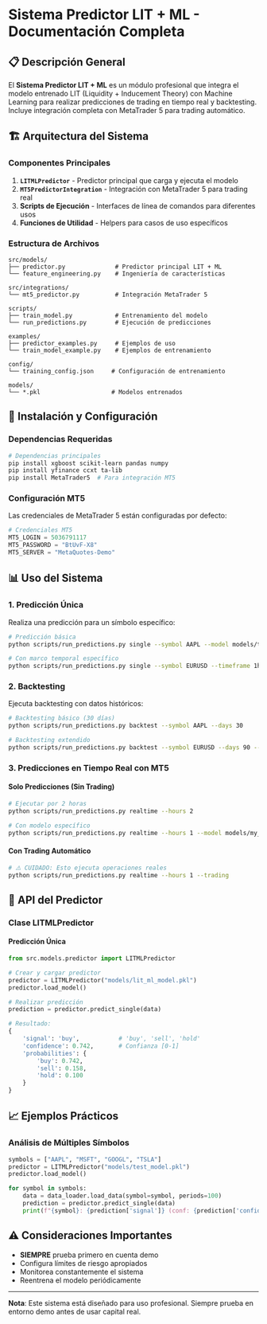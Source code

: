 # Sistema Predictor LIT + ML - Documentación Completa

## 📋 Descripción General

El **Sistema Predictor LIT + ML** es un módulo profesional que integra el modelo entrenado LIT (Liquidity + Inducement Theory) con Machine Learning para realizar predicciones de trading en tiempo real y backtesting. Incluye integración completa con MetaTrader 5 para trading automático.

## 🏗️ Arquitectura del Sistema

### Componentes Principales

1. **`LITMLPredictor`** - Predictor principal que carga y ejecuta el modelo
2. **`MT5PredictorIntegration`** - Integración con MetaTrader 5 para trading real
3. **Scripts de Ejecución** - Interfaces de línea de comandos para diferentes usos
4. **Funciones de Utilidad** - Helpers para casos de uso específicos

### Estructura de Archivos

```
src/models/
├── predictor.py              # Predictor principal LIT + ML
└── feature_engineering.py    # Ingeniería de características

src/integrations/
└── mt5_predictor.py          # Integración MetaTrader 5

scripts/
├── train_model.py            # Entrenamiento del modelo
└── run_predictions.py        # Ejecución de predicciones

examples/
├── predictor_examples.py     # Ejemplos de uso
└── train_model_example.py    # Ejemplos de entrenamiento

config/
└── training_config.json     # Configuración de entrenamiento

models/
└── *.pkl                    # Modelos entrenados
```

## 🚀 Instalación y Configuración

### Dependencias Requeridas

```bash
# Dependencias principales
pip install xgboost scikit-learn pandas numpy
pip install yfinance ccxt ta-lib
pip install MetaTrader5  # Para integración MT5
```

### Configuración MT5

Las credenciales de MetaTrader 5 están configuradas por defecto:

```python
# Credenciales MT5
MT5_LOGIN = 5036791117
MT5_PASSWORD = "BtUvF-X8"
MT5_SERVER = "MetaQuotes-Demo"
```

## 📊 Uso del Sistema

### 1. Predicción Única

Realiza una predicción para un símbolo específico:

```bash
# Predicción básica
python scripts/run_predictions.py single --symbol AAPL --model models/test_model.pkl

# Con marco temporal específico
python scripts/run_predictions.py single --symbol EURUSD --timeframe 1h
```

### 2. Backtesting

Ejecuta backtesting con datos históricos:

```bash
# Backtesting básico (30 días)
python scripts/run_predictions.py backtest --symbol AAPL --days 30

# Backtesting extendido
python scripts/run_predictions.py backtest --symbol EURUSD --days 90 --timeframe 1h
```

### 3. Predicciones en Tiempo Real con MT5

#### Solo Predicciones (Sin Trading)

```bash
# Ejecutar por 2 horas
python scripts/run_predictions.py realtime --hours 2

# Con modelo específico
python scripts/run_predictions.py realtime --hours 1 --model models/my_model.pkl
```

#### Con Trading Automático

```bash
# ⚠️ CUIDADO: Esto ejecuta operaciones reales
python scripts/run_predictions.py realtime --hours 1 --trading
```

## 🔧 API del Predictor

### Clase LITMLPredictor

#### Predicción Única

```python
from src.models.predictor import LITMLPredictor

# Crear y cargar predictor
predictor = LITMLPredictor("models/lit_ml_model.pkl")
predictor.load_model()

# Realizar predicción
prediction = predictor.predict_single(data)

# Resultado:
{
    'signal': 'buy',           # 'buy', 'sell', 'hold'
    'confidence': 0.742,       # Confianza [0-1]
    'probabilities': {
        'buy': 0.742,
        'sell': 0.158,
        'hold': 0.100
    }
}
```

## 📈 Ejemplos Prácticos

### Análisis de Múltiples Símbolos

```python
symbols = ["AAPL", "MSFT", "GOOGL", "TSLA"]
predictor = LITMLPredictor("models/test_model.pkl")
predictor.load_model()

for symbol in symbols:
    data = data_loader.load_data(symbol=symbol, periods=100)
    prediction = predictor.predict_single(data)
    print(f"{symbol}: {prediction['signal']} (conf: {prediction['confidence']:.3f})")
```

## ⚠️ Consideraciones Importantes

- **SIEMPRE** prueba primero en cuenta demo
- Configura límites de riesgo apropiados
- Monitorea constantemente el sistema
- Reentrena el modelo periódicamente

---

**Nota**: Este sistema está diseñado para uso profesional. Siempre prueba en entorno demo antes de usar capital real. 